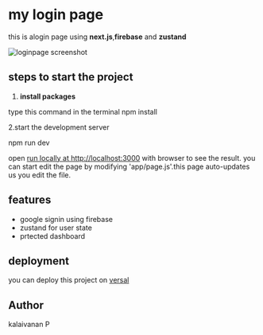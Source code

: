 # my login page

this is alogin page using **next.js**,**firebase** and **zustand**

![loginpage screenshot](login.png)


## steps to start the project

1. **install packages**

type this command in the terminal
npm install

2.start the development server

npm run dev

open [run locally at http://localhost:3000](http://localhost:3000) with browser to see the result.
you can start edit the page by modifying 'app/page.js'.this page auto-updates us you edit the file.


## features

- google signin using firebase
- zustand for user state
- prtected dashboard

## deployment

you can deploy this project  on [versal](https://vercel.com/)

## Author

kalaivanan P
